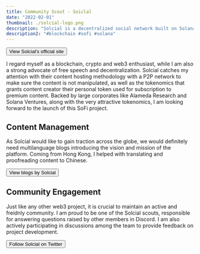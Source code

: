 ```yaml
---
title: Community Scout - Soiclal
date: "2022-02-01"
thumbnail: ./solcial-logo.png
description: "Solcial is a decentralized social network built on Solana for all to post their uncensored content. Main goals of the platform: celebrate freedom of speech, restrict content manipulation, and fair rewards to content creators. I am proud to be selected as one of the Solcial Scouts, where I am responsible for interacting with the community as well as to promote the app to our connections."
description2: "#blockchain #sofi #solana"
---
```


<div class="kg-card kg-image-card kg-width-wide">

<a href="https://solcial.io/" target="_blank"><button>View Solcial's official site</button></a>

<p>I regard myself as a blockchain, crypto and web3 enthusiast, while I am also a strong advocate of free speech and decentralization. Solcial catches my attention with their content hosting methodology with a P2P network to make sure the content is not manipulated, as well as the tokenomics that grants content creator their personal token used for subscription to premium content. Backed by large corporates like Alameda Research and Solana Ventures, along with the very attractive tokenomics, I am looking forward to the launch of this SoFi project.</p>

<h2>Content Management</h2>

<p>As Solcial would like to gain traction across the globe, we would definitely need multilanguage blogs introducing the vision and mission of the platform. Coming from Hong Kong, I helped with translating and proofreading content to Chinese.</p>

<a href="https://blog.solcial.io/" target="_blank"><button>View blogs by Solcial</button></a>

<h2>Community Engagement</h2>

<p>Just like any other web3 project, it is crucial to maintain an active and freidnly community. I am proud to be one of the Solcial scouts, responsible for answering questions raised by other members in Discord. I am also actively participating in discussions among the team to provide feedback on project development.</p>

<a href="https://twitter.com/solcialofficial" target="_blank"><button>Follow Solcial on Twitter</button></a>

</div>
